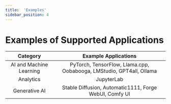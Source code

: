 ```yaml
---
title:  'Examples'
sidebar_position: 4
---
```

# Examples of Supported Applications

|Category|Example Applications |
|:-----:|:-----:|
|AI and Machine Learning |PyTorch, TensorFlow, Llama.cpp, Oobabooga, LMStudio, GPT4all, Ollama |
|Analytics |JupyterLab |
|Generative AI |Stable Diffusion, Automatic1111, Forge WebUI, Comfy UI |

